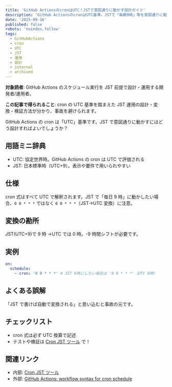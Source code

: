 ```yaml
---
title: 'GitHub ActionsのcronはUTC！JSTで意図通りに動かす設計ガイド'
description: 'GitHub ActionsのcronはUTC基準。JSTで「毎朝9時」等を意図通りに動かすための設計パターン、UTC変換の勘所、よくある誤解と対策、具体的なcron例、検証チェックリストまでを網羅し、運用事故を未然に防ぎます。'
date: '2025-09-16'
published: false
robots: 'noindex,follow'
tags:
  - GitHubActions
  - cron
  - UTC
  - JST
  - 運用
  - 設計
  - internal
  - archived
---
```


**対象読者**: GitHub Actions のスケジュール実行を JST 前提で設計・運用する開発者/運用者。

**この記事で得られること**: cron の UTC 基準を踏まえた JST 運用の設計・変換・検証方法が分かり、事故を避けられます。

GitHub Actions の cron は「UTC」基準です。JST で意図通りに動かすにはどう設計すればよいでしょうか？

## 用語ミニ辞典

- UTC: 協定世界時。GitHub Actions の cron は UTC で評価される
- JST: 日本標準時（UTC+9）。表示や要件で用いられやすい

## 仕様

cron 式はすべて UTC で解釈されます。JST で「毎日 9 時」に動かしたい場合、`0 0 * * *` ではなく `0 0 * * *`（JST→UTC 変換）に注意。

## 変換の勘所

JST(UTC+9)で 9 時 →UTC では 0 時。-9 時間シフトが必要です。

## 実例

```yaml
on:
  schedule:
    - cron: '0 0 * * *' # JST 9時にしたい場合は '0 0 * * *'（UTC 0時）
```

## よくある誤解

「JST で書けば自動で変換される」と思い込むと事故の元です。

## チェックリスト

- cron 式は必ず UTC 換算で記述
- テストや検証は [Cron JST ツール](/tools/cron-jst) で！

## 関連リンク

- 内部: [Cron JST ツール](/tools/cron-jst)
- 外部: [GitHub Actions: workflow syntax for cron schedule](https://docs.github.com/actions/using-workflows/events-that-trigger-workflows#schedule)
